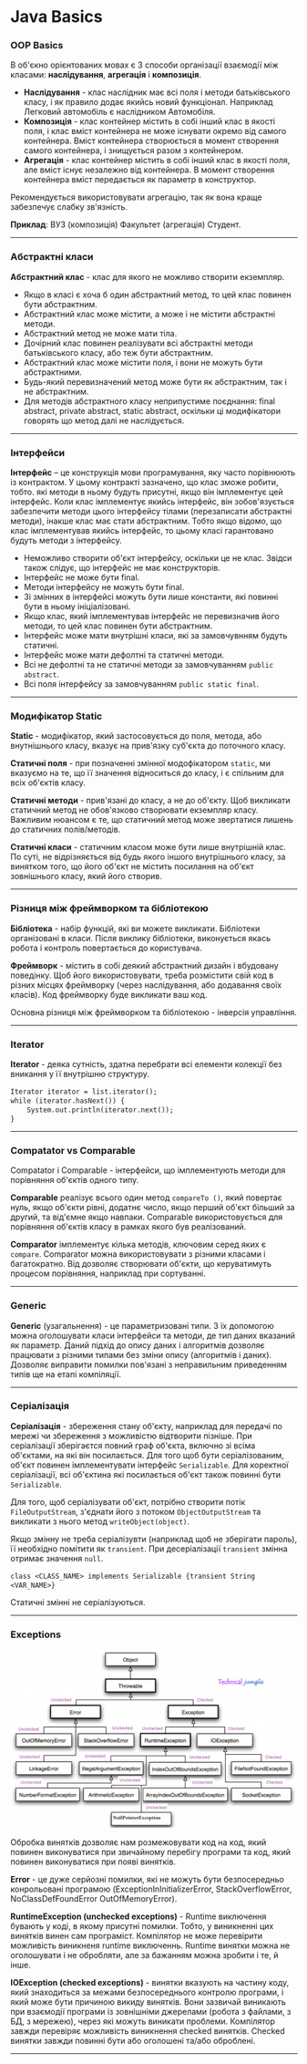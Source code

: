 # Java Basics

### OOP Basics
В об'єкно орієнтованих мовах є 3 способи організації взаємодії між класами: **наслідування**, **агрегація** і **композиція**. 
* **Наслідування** - клас наслідник має всі поля і методи батьківського класу, і як правило додає якийсь новий функціонал. Наприклад Легковий автомобіль є наслідником Автомобіля.
* **Композиція** - клас контейнер містить в собі інший клас в якості поля, і клас вміст контейнера не може існувати окремо від самого контейнера. Вміст контейнера створюється в момент створення самого контейнера, і знищується разом з контейнером.
* **Агрегація** - клас контейнер містить в собі інший клас в якості поля, але вміст існує незалежно від контейнера. В момент створення контейнера вміст передається як параметр в конструктор.

Рекомендується використовувати агрегацію, так як вона краще забезпечує слабку зв'язність.

**Приклад**: ВУЗ (композиція) Факультет (агрегація) Студент.

---
### Абстрактні класи
**Абстрактний клас** - клас для якого не можливо створити екземпляр.
* Якщо в класі є хоча б один абстрактний метод, то цей клас повинен бути абстрактним.
* Абстрактний клас може містити, а може і не містити абстрактні методи.
* Абстрактний метод не може мати тіла.
* Дочірний клас повинен реалізувати всі абстрактні методи батьківського класу, або теж бути абстрактним.
* Абстрактний клас може містити поля, і вони не можуть бути абстрактними.
* Будь-який перевизначений метод може бути як абстрактним, так і не абстрактним.
* Для методів абстрактного класу неприпустиме поєднання: final abstract, private abstract, static abstract, оскільки ці модифікатори говорять що метод далі не наслідується.

---
### Інтерфейси
**Інтерфейс** – це конструкція мови програмування, яку часто порівнюють із контрактом. У цьому контракті зазначено, що клас зможе робити, тобто. які методи в ньому будуть присутні, якщо він імплементує цей інтерфейс. Коли клас імплементує якийсь інтерфейс, він зобов'язується забезпечити методи цього інтерфейсу тілами (перезаписати
абстрактні методи), інакше клас має стати абстрактним. Тобто якщо відомо, що клас імплементував якийсь інтерфейс, то цьому класі гарантовано будуть методи з інтерфейсу.
* Неможливо створити об'єкт інтерфейсу, оскільки це не клас. Звідси також слідує, що інтерфейс не має конструкторів.
* Інтерфейс не може бути final.
* Методи інтерфейсу не можуть бути final.
* Зі змінних в інтерфейсі можуть бути лише константи, які повинні бути в ньому ініціалізовані.
* Якщо клас, який імплементував інтерфейс не перевизначив його методи, то цей клас повинен бути абстрактним.
* Iнтерфейс може мати внутрішні класи, які за замовчувнням будуть статичні.
* Інтерфейс може мати дефолтні та статичні методи.
* Всі не дефолтні та не статичні методи за замовчуванням `public abstract`.
* Всі поля інтерфейсу за замовчуванням `public static final`.
---

### Модифікатор Static
**Static** - модифікатор, який застосовується до поля, метода, або внутнішнього класу, вказує на прив'язку суб'єкта до поточного класу.

**Статичні поля** - при позначенні змінної модофікатором `static`, ми вказуємо на те, що її значення відноситься до класу, і є спільним для всіх об'єктів класу.

**Статичні методи** - прив'язані до класу, а не до об'єкту. Щоб викликати статичний метод не обов'язково створювати екземпляр класу. Важливим нюансом є те, що статичний метод може звертатися лишень до статичних полів/методів.

**Статичні класи** - статичним класом може бути лише внутрішній клас. По суті, не відрізняється від будь якого іншого внутрішнього класу, за винятком того, що його об'єкт не містить посилання на об'єкт зовнішнього класу, який його створив. 

---
### Різниця між фреймворком та бібліотекою

**Бібліотека** - набір функцій, які ви можете викликати. Бібліотеки організовані в класи. Після виклику бібліотеки, виконується якась робота і контроль повертається до користувача.

**Фреймворк** - містить в собі деякий абстрактний дизайн і вбудовану поведінку. Щоб його використовувати, треба розмістити свій код в різних місцях фреймворку (через наслідування, або додавання своїх класів). Код фреймворку буде викликати ваш код.

Основна різниця між фреймворком та бібліотекою - інверсія управління.

---
### Iterator
**Iterator** - деяка сутність, здатна перебрати всі елементи колекції без вникання у її внутрішню структуру.
```
Iterator iterator = list.iterator();
while (iterator.hasNext()) {
    System.out.println(iterator.next());
}
```

---
### Compatator vs Сomparable
Compatator і Сomparable - інтерфейси, що імплементують методи для порівняння об'єктів одного типу. 

**Comparable** реалізує всього один метод `compareTo
()`, який повертає нуль, якщо об'єкти рівні, додатнє число, якщо перший об'єкт більший за другий, та від'ємне якщо навпаки. Comparable використовується для порівняння об'єктів класу в рамках якого був реалізований.

**Comparator** імплементує кілька методів, ключовим серед яких є `compare`. Comparator
 можна використовувати з різними класами і багатократно. Від дозволяє створювати об'єкти, що керуватимуть процесом порівняння, наприклад при сортуванні.

---
### Generic
**Generic** (узагальнення) - це параметризовані типи. З їх допомогою можна оголошувати класи інтерфейси та методи, де тип даних вказаний як параметр. Даний підхід до опису даних і алгоритмів дозволяє працювати з різними типами без зміни опису (алгоритмів і даних). Дозволяє виправити помилки пов'язані з неправильним приведенням типів ще на етапі компіляції.

---
### Серіалізація
**Серіалізація** - збереження стану об'єкту, наприклад для передачі по мережі чи збереження з можливістю відтворити пізніше. При серіалізації зберігаєтся повний граф об'єкта, включно зі всіма об'єктами, на які він посилається. Для того щоб бути серіалізованим, об'єкт повинен імплементувати інтерфейс `Serializable`. Для коректної серіалізації, всі об'єктина які посилається об'єкт також повинні бути `Serializable`. 

Для того, щоб серіалізувати об'єкт, потрібно створити потік `FileOutputStream`,  з'єднати його з потоком `ObjectOutputStream` та викликати з нього метод `writeObject(object)`.

Якщо змінну не треба серіалізувти (наприклад щоб не зберігати пароль), її необхідно помітити як `transient`. При десеріалізації `transient` змінна отримає значення `null`.
```
class <CLASS_NAME> implements Serializable {transient String <VAR_NAME>}
```
Статичні змінні не серіалізуються.

---
### Exceptions

![Exception hierachy diagram](ExceptionClassHierarchy.png "Exception hierachy diagram")

Обробка винятків дозволяє нам розмежовувати код на код, який повинен виконуватися при звичайному перебігу програми та код, який повинен виконуватися при появі винятків.

**Error** - це дуже серйозні помилки, які не можуть бути безпосередньо конрольовані програмою (ExceptionInInitializerError, StackOverflowError, NoClassDefFoundError OutOfMemoryError).

**RuntimeException (unchecked exceptions)** - Runtime виключення бувають у коді, в якому присутні помилки. Тобто, у виникненні цих винятків винен сам програміст. Компілятор не може перевірити можливість виникненя runtime виключеннь. Runtime винятки можна не оголошувати і не обробляти, але за бажанням можна зробити і те, й інше.

**IOException (checked exceptions)** - винятки вказують на частину коду, який знаходиться за межами безпосереднього контролю програми, і який може бути причиною викиду винятків. Вони зазвичай виникають при взаємодії програми із зовнішніми джерелами (робота з файлами, з БД, з мережею), через які можуть виникати проблеми. Компілятор завжди перевіряє можливість виникнення checked винятків. Checked винятки завжди повинні бути або оголошені та/або оброблені.

---